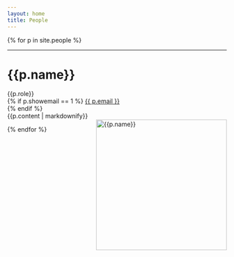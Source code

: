 ```yaml
---
layout: home
title: People
---
```

{% for p in site.people %}
<hr>
<div class="row">
<div class="people">
<h1>{{p.name}}</h1>
{{p.role}}<br>
{% if p.showemail == 1 %}
<a class="u-email" href="mailto:{{ p.email }}">{{ p.email }}</a><br>
{% endif %}
</div>
<div class="people">
{{p.content | markdownify}}
<br>
</div>
<div class="people">
<img src="{{site.baseurl}}/files/images/{{p.pic}}" alt={{p.name}} width=300pt style="float: right;">
</div>
</div>

{% endfor %}

